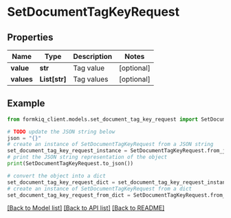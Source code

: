 # SetDocumentTagKeyRequest


## Properties

Name | Type | Description | Notes
------------ | ------------- | ------------- | -------------
**value** | **str** | Tag value | [optional] 
**values** | **List[str]** | Tag values | [optional] 

## Example

```python
from formkiq_client.models.set_document_tag_key_request import SetDocumentTagKeyRequest

# TODO update the JSON string below
json = "{}"
# create an instance of SetDocumentTagKeyRequest from a JSON string
set_document_tag_key_request_instance = SetDocumentTagKeyRequest.from_json(json)
# print the JSON string representation of the object
print(SetDocumentTagKeyRequest.to_json())

# convert the object into a dict
set_document_tag_key_request_dict = set_document_tag_key_request_instance.to_dict()
# create an instance of SetDocumentTagKeyRequest from a dict
set_document_tag_key_request_from_dict = SetDocumentTagKeyRequest.from_dict(set_document_tag_key_request_dict)
```
[[Back to Model list]](../README.md#documentation-for-models) [[Back to API list]](../README.md#documentation-for-api-endpoints) [[Back to README]](../README.md)


